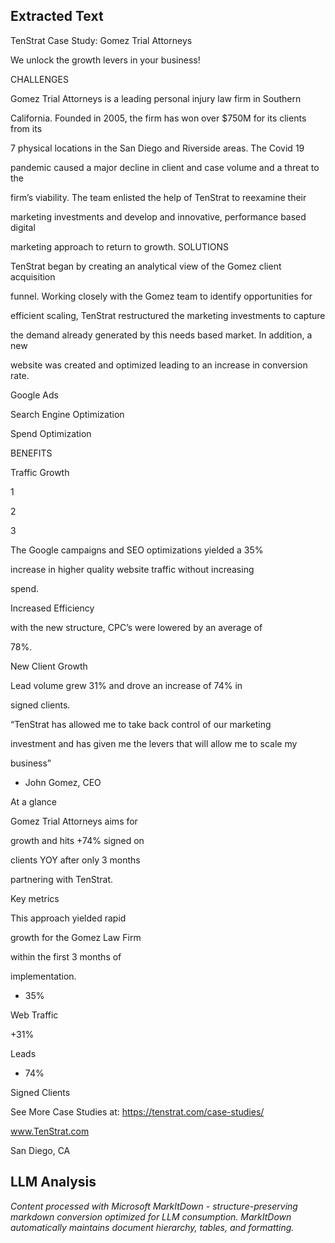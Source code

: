 ## Extracted Text
TenStrat Case Study:
Gomez Trial Attorneys

We unlock the growth levers in your business!

CHALLENGES

Gomez Trial Attorneys is a leading personal injury law firm in Southern

California. Founded in 2005, the firm has won over $750M for its clients from its

7 physical locations in the San Diego and Riverside areas. The Covid 19

pandemic caused a major decline in client and case volume and a threat to the

firm’s viability. The team enlisted the help of TenStrat to reexamine their

marketing investments and develop and innovative, performance based digital

marketing approach to return to growth.
SOLUTIONS

TenStrat began by creating an analytical view of the Gomez client acquisition

funnel. Working closely with the Gomez team to identify opportunities for

efficient scaling, TenStrat restructured the marketing investments to capture

the demand already generated by this needs based market. In addition, a new

website was created and optimized leading to an increase in conversion rate.

Google Ads

Search Engine
Optimization

Spend
Optimization

BENEFITS

Traffic Growth

1

2

3

The Google campaigns and SEO optimizations yielded a 35%

increase in higher quality website traffic without increasing

spend.

Increased Efficiency

with the new structure, CPC’s were lowered by an average of

78%.

New Client Growth

Lead volume grew 31% and drove an increase of 74% in

signed clients.

“TenStrat has allowed me to take back control of our marketing

investment and has given me the levers that will allow me to scale my

business”

- John Gomez, CEO

At a glance

Gomez Trial Attorneys aims for

growth and hits +74% signed on

clients YOY after only 3 months

partnering with TenStrat.

Key metrics

This approach yielded rapid

growth for the Gomez Law Firm

within the first 3 months of

implementation.

+ 35%

Web Traffic

+31%

Leads

+ 74%

Signed Clients

See More Case Studies at:
https://tenstrat.com/case-studies/

www.TenStrat.com

San Diego, CA



## LLM Analysis
*Content processed with Microsoft MarkItDown - structure-preserving markdown conversion optimized for LLM consumption. MarkItDown automatically maintains document hierarchy, tables, and formatting.*
